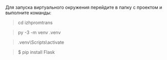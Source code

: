 Для запуска виртуального окружения перейдите в папку с проектом и выполните команды:

> cd izhpromtrans

> py -3 -m venv .venv

> .venv\Scripts\activate

> $ pip install Flask
